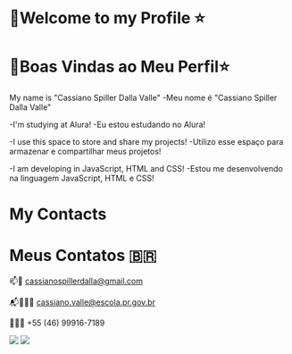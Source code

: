 # 🥇Welcome to my Profile ⭐
# 🥇Boas Vindas ao Meu Perfil⭐

My name is "Cassiano Spiller Dalla Valle"
-Meu nome é "Cassiano Spiller Dalla Valle"

-I'm studying at Alura!
-Eu estou estudando no Alura!

-I use this space to store and share my projects!
-Utilizo esse espaço para armazenar e compartilhar meus projetos!

-I am developing in JavaScript, HTML and CSS!
-Estou me desenvolvendo na linguagem JavaScript, HTML e CSS!

# My Contacts
# Meus Contatos 🇧🇷

📫📧 cassianospillerdalla@gmail.com

📬🧑‍🤝‍🧑 cassiano.valle@escola.pr.gov.br

📱🇧🇷 +55 (46) 99916-7189

![](https://media.tenor.com/NMULeDCLR34AAAAC/kaka-ricardo.gif)
![](https://media.tenor.com/sBB0RSmZaOoAAAAd/zico-brazil.gif)
